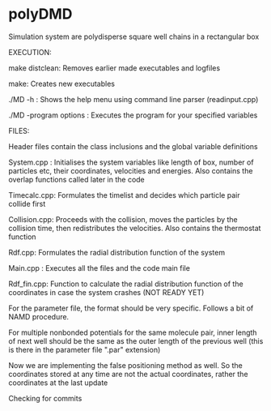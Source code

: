 # polyDMD
Simulation system are polydisperse square well chains in a rectangular box

EXECUTION:

make distclean: Removes earlier made executables and logfiles

make: Creates new executables

./MD -h : Shows the help menu using command line parser (readinput.cpp)

./MD -program options : Executes the program for your specified variables

FILES:

Header files contain the class inclusions and the global variable definitions

System.cpp : Initialises the system variables like length of box, number of particles etc, their coordinates, velocities and energies. Also contains the overlap functions called later in the code

Timecalc.cpp: Formulates the timelist and decides which particle pair collide first

Collision.cpp: Proceeds with the collision, moves the particles by the collision time, then redistributes the velocities. Also contains the thermostat function

Rdf.cpp: Formulates the radial distribution function of the system

Main.cpp : Executes all the files and the code main file

Rdf_fin.cpp: Function to calculate the radial distribution function of the coordinates in case the system crashes (NOT READY YET)


For the parameter file, the format should be very specific. Follows a bit of NAMD procedure. 

For multiple nonbonded potentials for the same molecule pair, inner length of next well should be the same as the outer length of the previous well (this is there in the parameter file ".par" extension)

Now we are implementing the false positioning method as well. So the coordinates stored at any time are not the actual coordinates, rather the coordinates at the last update

Checking for commits
